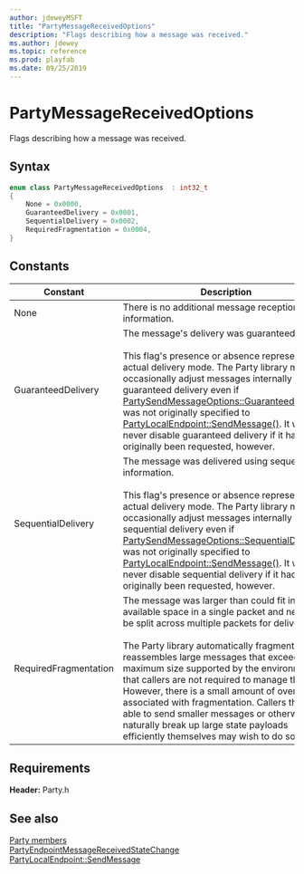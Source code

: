 ```yaml
---
author: jdeweyMSFT
title: "PartyMessageReceivedOptions"
description: "Flags describing how a message was received."
ms.author: jdewey
ms.topic: reference
ms.prod: playfab
ms.date: 09/25/2019
---
```


# PartyMessageReceivedOptions  

Flags describing how a message was received.    

## Syntax  
  
```cpp
enum class PartyMessageReceivedOptions  : int32_t  
{  
    None = 0x0000,  
    GuaranteedDelivery = 0x0001,  
    SequentialDelivery = 0x0002,  
    RequiredFragmentation = 0x0004,  
}  
```  
  
## Constants  
  
| Constant | Description |
| --- | --- |
| None | There is no additional message reception information. |  
| GuaranteedDelivery | The message's delivery was guaranteed.<br/><br/> This flag's presence or absence represents the actual delivery mode. The Party library may occasionally adjust messages internally to use guaranteed delivery even if [PartySendMessageOptions::GuaranteedDelivery](partysendmessageoptions.md) was not originally specified to [PartyLocalEndpoint::SendMessage()](../classes/PartyLocalEndpoint/methods/partylocalendpoint_sendmessage.md). It will never disable guaranteed delivery if it had originally been requested, however. |  
| SequentialDelivery | The message was delivered using sequencing information.<br/><br/> This flag's presence or absence represents the actual delivery mode. The Party library may occasionally adjust messages internally to sequential delivery even if [PartySendMessageOptions::SequentialDelivery](partysendmessageoptions.md) was not originally specified to [PartyLocalEndpoint::SendMessage()](../classes/PartyLocalEndpoint/methods/partylocalendpoint_sendmessage.md). It will never disable sequential delivery if it had originally been requested, however. |  
| RequiredFragmentation | The message was larger than could fit in available space in a single packet and needed to be split across multiple packets for delivery.<br/><br/> The Party library automatically fragments and reassembles large messages that exceed the maximum size supported by the environment so that callers are not required to manage this. However, there is a small amount of overhead associated with fragmentation. Callers that are able to send smaller messages or otherwise naturally break up large state payloads efficiently themselves may wish to do so. |  
  
  
## Requirements  
  
**Header:** Party.h
  
## See also  
[Party members](../party_members.md)  
[PartyEndpointMessageReceivedStateChange](../structs/partyendpointmessagereceivedstatechange.md)  
[PartyLocalEndpoint::SendMessage](../classes/PartyLocalEndpoint/methods/partylocalendpoint_sendmessage.md)
  
  
